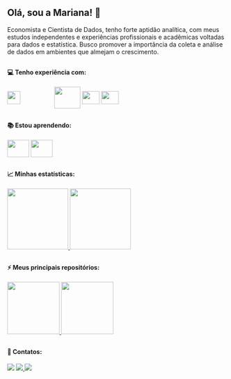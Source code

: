 ## Olá, sou a Mariana! :cherry_blossom:

Economista e Cientista de Dados, tenho forte aptidão analítica, com meus estudos independentes e experiências profissionais e acadêmicas voltadas para dados e estatística. Busco promover a importância da coleta e análise de dados em ambientes que almejam o crescimento.

##

#### 💻 Tenho experiência com:
<div style="display: inline_block">
  <img align="center" height="30" width="30"  src="https://upload.wikimedia.org/wikipedia/commons/thumb/c/cf/New_Power_BI_Logo.svg/512px-New_Power_BI_Logo.svg.png">
  <img align="center" height="15" width="70"  src="https://upload.wikimedia.org/wikipedia/commons/thumb/4/4b/Tableau_Logo.png/512px-Tableau_Logo.png" />
  <img align="center" height="50" width="60" src="https://cdn.jsdelivr.net/gh/devicons/devicon/icons/mysql/mysql-original-wordmark.svg" />
  <img align="center" height="30" width="40" src="https://cdn.jsdelivr.net/gh/devicons/devicon/icons/rstudio/rstudio-original.svg" />
  <img align="center" height="30" width="40" src="https://cdn.jsdelivr.net/gh/devicons/devicon/icons/vscode/vscode-original.svg" />
</div>

## 

#### 📚 Estou aprendendo:
<div style="display: inline_block">
  <img align="center" height="40" width="50" src="https://cdn.jsdelivr.net/gh/devicons/devicon/icons/python/python-original-wordmark.svg" />
  <img align="center" height="40" width="50"  src="https://cdn.jsdelivr.net/gh/devicons/devicon/icons/jupyter/jupyter-original-wordmark.svg" />
</div>

## 

#### 📈 Minhas estatísticas:
<div>
 <a href="https://github.com/maricae">
  <img height="140em" src="https://github-readme-stats.vercel.app/api?username=maricae&show_icons=true&theme=panda&include_commits=true"/>
</a>

<a href="https://github.com/maricae">
  <img height="140em" src="https://github-readme-stats.vercel.app/api/top-langs/?username=maricae&layout=compact&langs_count=8&theme=panda"/>
</a>
</div>

## 
  
#### ⚡ Meus principais repositórios:
<a href="https://github.com/maricae/Clustering-R">
  <img height="120em" src="https://github-readme-stats.vercel.app/api/pin/?username=maricae&repo=Clustering-R&theme=panda" />
</a>

<a href="https://github.com/karinnecristina/Engenharia_de_Dados">
  <img height="120em" src="https://github-readme-stats.vercel.app/api/pin/?username=maricae&repo=Data_ingestion_R&theme=panda" />
</a>

##

#### 📲 Contatos:
<div>
 <a href="https://www.linkedin.com/in/mariana-caetano-vidal/" target="_blank"><img src="https://img.shields.io/badge/-LinkedIn-%230077B5?style=for-the-badge&logo=linkedin&logoColor=white" target="_blank"></a> 
 <a href="https://medium.com/@maricae26" target="_blank"><img src="https://img.shields.io/badge/Medium-12100E?style=for-the-badge&logo=medium&logoColor=white" target="_blank"> </a>
 <a href="https://www.instagram.com/maricae26/" target="_blank"><img src="https://img.shields.io/badge/-Instagram-%23E4405F?style=for-the-badge&logo=instagram&logoColor=white" target="_blank"></a> 
</div> 
